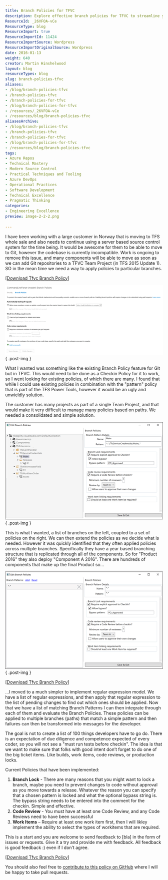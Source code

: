 ```yaml
---
title: Branch Policies for TFVC
description: Explore effective branch policies for TFVC to streamline your development process. Learn how to implement checks and improve code quality with ease!
ResourceId: _26VFOA-vCe
ResourceType: blog
ResourceImport: true
ResourceImportId: 11424
ResourceImportSource: Wordpress
ResourceImportOriginalSource: Wordpress
date: 2016-01-13
weight: 640
creator: Martin Hinshelwood
layout: blog
resourceTypes: blog
slug: branch-policies-tfvc
aliases:
- /blog/branch-policies-tfvc
- /branch-policies-tfvc
- /branch-policies-for-tfvc
- /blog/branch-policies-for-tfvc
- /resources/_26VFOA-vCe
- /resources/blog/branch-policies-tfvc
aliasesArchive:
- /blog/branch-policies-tfvc
- /branch-policies-tfvc
- /branch-policies-for-tfvc
- /blog/branch-policies-for-tfvc
- /resources/blog/branch-policies-tfvc
tags:
- Azure Repos
- Technical Mastery
- Modern Source Control
- Practical Techniques and Tooling
- Azure DevOps
- Operational Practices
- Software Development
- Technical Excellence
- Pragmatic Thinking
categories:
- Engineering Excellence
preview: image-2-2-2.png

---
```

I have been working with a large customer in Norway that is moving to TFS whole sale and also needs to continue using a server based source control system for the time being. It would be awesome for them to be able to move to Git, however the codebase is currently incompatible. Work is ongoing to remove this issue, and many components will be able to move as soon as we can add Git repositories to a TFVC Team Project (in TFS 2015 Update 1). SO in the mean time we need a way to apply policies to particular branches.

\[[Download Tfvc Branch Policy](http://nkdagility.net/TfsBranchPolicy)\]

![image](images/image-3-3.png "image")
{ .post-img }

What I wanted was something like the existing Branch Policy feature for Git but in TFVC. This would need to be done as a Checkin Policy for it to work, so I went looking for existing policies, of which there are many. I found that while I could use existing policies in combination with the "pattern" policy that is part of the TFS Power Tools, however it would be an ugly and unwieldly solution.

The customer has many projects as part of a single Team Project, and that would make it very difficult to manage many policies based on paths. We needed a consolidated and simple solution.

![image](images/image-1-1-1.png "image")
{ .post-img }

This is what I wanted, a list of branches on the left, coupled to a set of policies on the right. We can then extend the policies as we decide what is needed. However it was quickly identified that they often applied policies across multiple branches. Specifically they have a year based branching structure that is replicated through all of the components. So for "Product 2016" they also deploy "Component A 2016". There are hundreds of components that make up the final Product so…

![image](images/image-2-2-2.png "image")
{ .post-img }

\[[Download Tfvc Branch Policy](http://nkdagility.net/TfsBranchPolicy)\]

…I moved to a much simpler to implement regular expression model. We have a list of regular expressions, and then apply that regular expression to the list of pending changes to find out which ones should be applied. Now that we have a list of matching Branch Patterns I can then integrate through each of them and evaluate the Branch Policies. These policies can be applied to multiple branches (paths) that match a simple pattern and then failures can then be transformed into messages for the developer.

The goal is not to create a list of 100 things developers have to go do. There is an expectation of due diligence and competence expected of every coder, so you will not see a "must run tests before checkin". The idea is that we want to make sure that folks with good intent don’t forget to do one of the big ticket items. Like builds, work items, code reviews, or production locks.

Current Policies that have been implemented:

1. **Branch Lock** - There are many reasons that you might want to lock a branch, maybe you need to prevent changes to code without approval as you move towards a release. Whatever the reason you can specify that a chosen pattern is locked and what the optional bypass string is. The bypass string needs to be entered into the comment for the checkin. Simple and effective.
2. **Code Review** - You must have at least one Code Review, and any Code Reviews need to have been successful
3. **Work Items** – Require at least one work item first, then I will likley implement the ability to select the types of workitems that are required.

This is a start and you are welcome to send feedback to \[bla\] in the form of issues or requests. Give it a try and provide me with feedback. All feedback is good feedback :) even if I don’t agree.

\[[Download Tfvc Branch Policy](http://nkdagility.net/TfsBranchPolicy)\]

You should also feel free to [contribute to this policy on GitHub](https://github.com/nkdAgility/TfvcBranchPolicy) where I will be happy to take pull requests.
